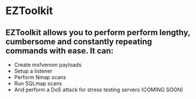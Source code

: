 # **EZToolkit**
## EZToolkit allows you to perform perform lengthy, cumbersome and constantly repeating commands with ease. It can:
- Create msfvenom payloads
- Setup a listener
- Perform Nmap scans
- Run SQLmap scans
- And perform a DoS attack for stress testing servers (COMING SOON)
